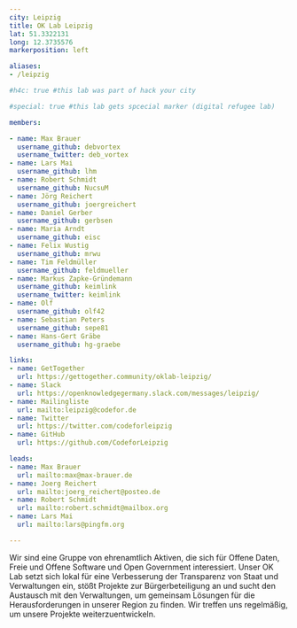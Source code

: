 ```yaml
---
city: Leipzig
title: OK Lab Leipzig
lat: 51.3322131
long: 12.3735576
markerposition: left

aliases:
- /leipzig

#h4c: true #this lab was part of hack your city

#special: true #this lab gets spcecial marker (digital refugee lab)

members:

- name: Max Brauer
  username_github: debvortex
  username_twitter: deb_vortex
- name: Lars Mai
  username_github: lhm
- name: Robert Schmidt
  username_github: NucsuM
- name: Jörg Reichert
  username_github: joergreichert
- name: Daniel Gerber
  username_github: gerbsen
- name: Maria Arndt
  username_github: eisc
- name: Felix Wustig
  username_github: mrwu
- name: Tim Feldmüller
  username_github: feldmueller
- name: Markus Zapke-Gründemann
  username_github: keimlink
  username_twitter: keimlink
- name: Olf
  username_github: olf42
- name: Sebastian Peters
  username_github: sepe81
- name: Hans-Gert Gräbe
  username_github: hg-graebe

links:
- name: GetTogether
  url: https://gettogether.community/oklab-leipzig/
- name: Slack
  url: https://openknowledgegermany.slack.com/messages/leipzig/
- name: Mailingliste
  url: mailto:leipzig@codefor.de
- name: Twitter
  url: https://twitter.com/codeforleipzig
- name: GitHub
  url: https://github.com/CodeforLeipzig

leads:
- name: Max Brauer
  url: mailto:max@max-brauer.de
- name: Joerg Reichert
  url: mailto:joerg_reichert@posteo.de
- name: Robert Schmidt
  url: mailto:robert.schmidt@mailbox.org
- name: Lars Mai
  url: mailto:lars@pingfm.org

---
```

Wir sind eine Gruppe von ehrenamtlich Aktiven, die sich für Offene Daten, Freie und Offene Software und Open Government interessiert. Unser OK Lab setzt sich lokal für eine Verbesserung der Transparenz von Staat und Verwaltungen ein, stößt Projekte zur Bürgerbeteiligung an und sucht den Austausch mit den Verwaltungen, um gemeinsam Lösungen für die Herausforderungen in unserer Region zu finden. Wir treffen uns regelmäßig, um unsere Projekte weiterzuentwickeln.
